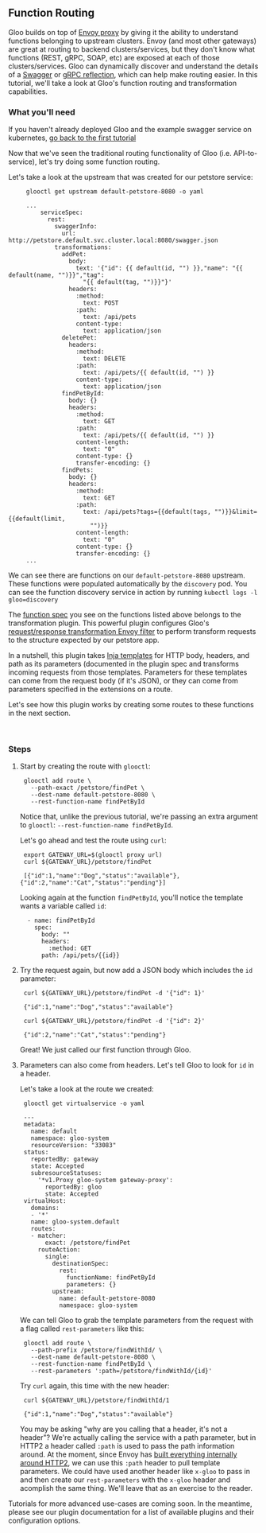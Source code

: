 ## Function Routing

Gloo builds on top of [Envoy proxy](https://www.envoyproxy.io) by giving it the ability to understand functions belonging to upstream clusters. Envoy (and most other gateways) are great at routing to backend clusters/services, but they don't know what functions (REST, gRPC, SOAP, etc) are exposed at each of those clusters/services. Gloo can dynamically discover and understand the details of a [Swagger](https://github.com/OAI/OpenAPI-Specification) or [gRPC reflection](https://github.com/grpc/grpc-go/blob/master/Documentation/server-reflection-tutorial.md), which can help make routing easier. In this tutorial, we'll take a look at Gloo's function routing and transformation capabilities. 

### What you'll need

If you haven't already deployed Gloo and the example swagger service on kubernetes, [go back to the first tutorial](basic_routing.md)

Now that we've seen the traditional routing functionality of Gloo (i.e. API-to-service), let's try doing some function routing.

Let's take a look at the upstream that was created for our petstore service:
        

         glooctl get upstream default-petstore-8080 -o yaml

         ...
             serviceSpec:
               rest:
                 swaggerInfo:
                   url: http://petstore.default.svc.cluster.local:8080/swagger.json
                 transformations:
                   addPet:
                     body:
                       text: '{"id": {{ default(id, "") }},"name": "{{ default(name, "")}}","tag":
                         "{{ default(tag, "")}}"}'
                     headers:
                       :method:
                         text: POST
                       :path:
                         text: /api/pets
                       content-type:
                         text: application/json
                   deletePet:
                     headers:
                       :method:
                         text: DELETE
                       :path:
                         text: /api/pets/{{ default(id, "") }}
                       content-type:
                         text: application/json
                   findPetById:
                     body: {}
                     headers:
                       :method:
                         text: GET
                       :path:
                         text: /api/pets/{{ default(id, "") }}
                       content-length:
                         text: "0"
                       content-type: {}
                       transfer-encoding: {}
                   findPets:
                     body: {}
                     headers:
                       :method:
                         text: GET
                       :path:
                         text: /api/pets?tags={{default(tags, "")}}&limit={{default(limit,
                           "")}}
                       content-length:
                         text: "0"
                       content-type: {}
                       transfer-encoding: {}
         ...
         
We can see there are functions on our `default-petstore-8080` upstream. These functions were populated automatically by
the `discovery` pod. You can see the function discovery service in action by running `kubectl logs -l gloo=discovery`

The [function spec](../../v1/github.com/solo-io/gloo/projects/gloo/api/v1/upstream.proto.sk.md) you see on the functions listed above belongs to the transformation plugin<!--(TODO)-->. This powerful
plugin configures Gloo's [request/response transformation Envoy filter](https://github.com/solo-io/envoy-transformation)
to perform transform requests to the structure expected by our petstore app.

In a nutshell, this plugin takes [Inja templates](https://github.com/pantor/inja) for HTTP body, headers, and path as its parameters 
(documented in the plugin spec<!--(TODO)--> and transforms incoming requests from those templates. Parameters for these templates 
can come from the request body (if it's JSON), or they can come from parameters specified in the extensions on a route<!--(TODO)-->.

Let's see how this plugin works by creating some routes to these functions in the next section.


<br/>

### Steps

1. Start by creating the route with `glooctl`:

        glooctl add route \
          --path-exact /petstore/findPet \
          --dest-name default-petstore-8080 \
          --rest-function-name findPetById 

    Notice that, unlike the previous tutorial, we're passing an extra argument to `glooctl`: `--rest-function-name findPetById`.

    Let's go ahead and test the route using `curl`:
    
        export GATEWAY_URL=$(glooctl proxy url)
        curl ${GATEWAY_URL}/petstore/findPet

        [{"id":1,"name":"Dog","status":"available"},{"id":2,"name":"Cat","status":"pending"}] 

    Looking again at the function `findPetById`, you'll notice the template wants a variable called `id`:
    
         - name: findPetById
           spec:
             body: ""
             headers:
               :method: GET
             path: /api/pets/{{id}}

1. Try the request again, but now add a JSON body which includes the `id` parameter:

        curl ${GATEWAY_URL}/petstore/findPet -d '{"id": 1}'
    
        {"id":1,"name":"Dog","status":"available"}
        
        curl ${GATEWAY_URL}/petstore/findPet -d '{"id": 2}'
        
        {"id":2,"name":"Cat","status":"pending"}    

    Great! We just called our first function through Gloo. 

1. Parameters can also come from headers. Let's tell Gloo to look for `id` in a header.

    Let's take a look at the route we created:
        
        glooctl get virtualservice -o yaml

        ---
        metadata:
          name: default
          namespace: gloo-system
          resourceVersion: "33083"
        status:
          reportedBy: gateway
          state: Accepted
          subresourceStatuses:
            '*v1.Proxy gloo-system gateway-proxy':
              reportedBy: gloo
              state: Accepted
        virtualHost:
          domains:
          - '*'
          name: gloo-system.default
          routes:
          - matcher:
              exact: /petstore/findPet
            routeAction:
              single:
                destinationSpec:
                  rest:
                    functionName: findPetById
                    parameters: {}
                upstream:
                  name: default-petstore-8080
                  namespace: gloo-system

    We can tell Gloo to grab the template parameters from the request with a flag called `rest-parameters` like this:

    
        glooctl add route \
          --path-prefix /petstore/findWithId/ \
          --dest-name default-petstore-8080 \
          --rest-function-name findPetById \
          --rest-parameters ':path=/petstore/findWithId/{id}'
          
        
    Try `curl` again, this time with the new header:
    
        curl ${GATEWAY_URL}/petstore/findWithId/1
    
        {"id":1,"name":"Dog","status":"available"}
        
    You may be asking "why are you calling that a header, it's not a header"? We're actually calling the service
    with a path parameter, but in HTTP2 a header called `:path` is used to pass the path information around. At the 
    moment, since Envoy has [built everything internally around HTTP2](https://www.envoyproxy.io/docs/envoy/latest/intro/arch_overview/http_connection_management), 
    we can use this `:path` header to pull template
    parameters. We could have used another header like `x-gloo` to pass in and then create our `rest-parameters`
    with the `x-gloo` header and acomplish the same thing. We'll leave that as an exercise to the reader.
    

Tutorials for more advanced use-cases are coming soon. In the meantime, please see our plugin documentation<!--(TODO)-->
for a list of available plugins and their configuration options.